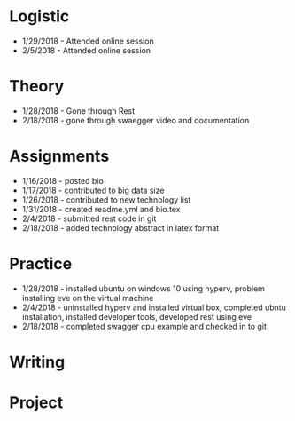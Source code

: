 # Logistic
* 1/29/2018 - Attended online session
* 2/5/2018 - Attended online session

# Theory
* 1/28/2018 - Gone through Rest
* 2/18/2018 - gone through swaegger video and documentation

# Assignments
* 1/16/2018 - posted bio
* 1/17/2018 - contributed to big data size
* 1/26/2018 - contributed to new technology list
* 1/31/2018 - created readme.yml and bio.tex
* 2/4/2018 - submitted rest code in git
* 2/18/2018 - added technology abstract in latex format

# Practice
* 1/28/2018 - installed ubuntu on windows 10 using hyperv, problem installing eve on the virtual machine
* 2/4/2018 - uninstalled hyperv and installed virtual box, completed ubntu installation, installed developer tools, developed rest using eve
* 2/18/2018 - completed swagger cpu example and checked in to git

# Writing

# Project

